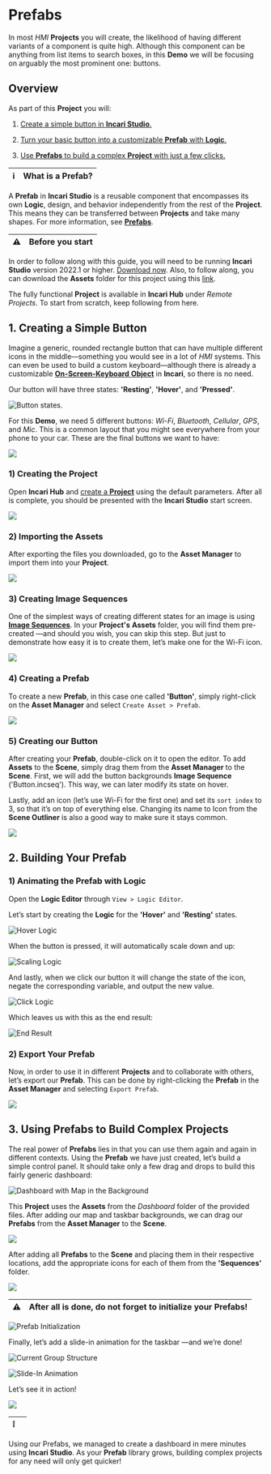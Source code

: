 # Prefabs

In most *HMI* **Projects** you will create, the likelihood of having different variants of a component is quite high. Although this component can be anything from list items to search boxes, in this **Demo** we will be focusing on arguably the most prominent one: buttons.

## Overview

As part of this **Project** you will:

1. [Create a simple button in **Incari Studio**.](#1-creating-a-simple-button)

2. [Turn your basic button into a customizable **Prefab** with **Logic**.](#2-building-your-prefab)

3. [Use **Prefabs** to build a complex **Project** with just a few clicks.](#3-using-prefabs-to-build-complex-projects)

| :information_source: | **What is a Prefab?** |
| -- |:---|

 A **Prefab** in **Incari Studio** is a reusable component that encompasses its own **Logic**, design, and behavior independently from the rest of the **Project**. This means they can be transferred between **Projects** and take many shapes. For more information, see [**Prefabs**](../objects-and-types/prefabs/README.md).


<!--**Before you Start**-->

| :warning: | **Before you start** |
| -- |:---|

In order to follow along with this guide, you will need to be running **Incari** **Studio** version 2022.1 or higher. [Download now](https://www.incari.com/incari-studio/). Also, to follow along, you can download the **Assets** folder for this project using this [link](https://repo.incari.com/incari/prefabs/-/archive/master/prefabs-master.zip?path=Assets).


The fully functional **Project** is available in **Incari Hub** under *Remote Projects*. To start from scratch, keep following from here. 
## 1. Creating a Simple Button

Imagine a generic, rounded rectangle button that can have multiple different icons in the middle—something you would see in a lot of *HMI* systems. This can even be used to build a custom keyboard—although there is already a customizable [**On-Screen-Keyboard** **Object**](..) in **Incari**, so there is no need.

Our button will have three states: **'Resting'**, **'Hover'**, and **'Pressed'**.

![Button states.](../.gitbook/assets/demoprefabs_buttonstates.png)

For this **Demo**, we need 5 different buttons: *Wi-Fi*, *Bluetooth*, *Cellular*, *GPS*, and *Mic*. This is a common layout that you might see everywhere from your phone to your car. These are the final buttons we want to have:

![](../.gitbook/assets/demoprefabs_allbuttons.png)



### 1) Creating the Project

Open **Incari Hub** and [create a **Project**](../getting-started/first-steps/creating-a-project.md) using the default parameters. After all is complete, you should be presented with the **Incari Studio** start screen.

![](../.gitbook/assets/demoprefabs_createproject.png)

### 2) Importing the Assets

After exporting the files you downloaded, go to the **Asset Manager** to import them into your **Project**.

![](../.gitbook/assets/demoprefabs_importassets.gif)

### 3) Creating Image Sequences

One of the simplest ways of creating different states for an image is using [**Image Sequences**](../toolbox/events/imagesequence/README.md). In your **Project's** **Assets** folder, you will find them pre-created —and should you wish, you can skip this step. But just to demonstrate how easy it is to create them, let’s make one for the Wi-Fi icon.

![](../.gitbook/assets/demoprefabs_createsequence.gif)

### 4) Creating a Prefab
To create a new **Prefab**, in this case one called **'Button'**, simply right-click on the **Asset Manager** and select `Create Asset > Prefab`.

![](../.gitbook/assets/demoprefabs_createprefab.gif)

### 5) Creating our Button

After creating your **Prefab**, double-click on it to open the editor. To add **Assets** to the **Scene**, simply drag them from the **Asset Manager** to the **Scene**. First, we will add the button backgrounds **Image Sequence** ('Button.incseq'). This way, we can later modify its state on hover.

Lastly, add an icon (let’s use Wi-Fi for the first one) and set its `sort index` to 3, so that it’s on top of everything else. Changing its name to Icon from the **Scene Outliner** is also a good way to make sure it stays common.

![](../.gitbook/assets/demoprefabs_createbutton.gif)

## 2. Building Your Prefab

### 1) Animating the Prefab with Logic

Open the **Logic Editor** through `View > Logic Editor`.

Let’s start by creating the **Logic** for the **'Hover'** and **'Resting'** states.

![Hover Logic](../.gitbook/assets/demoprefabs_hoverlogic.png)

When the button is pressed, it will automatically scale down and up:

![Scaling Logic](../.gitbook/assets/demoprefabs_scalinglogic.png)

And lastly, when we click our button it will change the state of the icon, negate the corresponding variable, and output the new value.

![Click Logic](../.gitbook/assets/demoprefabs_clicklogic.png)

Which leaves us with this as the end result:

![End Result](../.gitbook/assets/demoprefabs_endresult.gif)

### 2) Export Your Prefab

Now, in order to use it in different **Projects** and to collaborate with others, let’s export our **Prefab**. This can be done by right-clicking the **Prefab** in the **Asset Manager** and selecting `Export Prefab`.

![](../.gitbook/assets/demoprefabs_exportprefabs.gif)

## 3. Using Prefabs to Build Complex Projects

The real power of **Prefabs** lies in that you can use them again and again in different contexts. Using the **Prefab** we have just created, let’s build a simple control panel. It should take only a few drag and drops to build this fairly generic dashboard:

![Dashboard with Map in the Background](../.gitbook/assets/demoprefabs_dashboardmap.png)

This **Project** uses the **Assets** from the *Dashboard* folder of the provided files. After adding our map and taskbar backgrounds, we can drag our **Prefabs** from the **Asset Manager** to the **Scene**.

![](../.gitbook/assets/demoprefabs_addprefab.gif)

After adding all **Prefabs** to the **Scene** and placing them in their respective locations, add the appropriate icons for each of them from the **'Sequences'** folder.

![](../.gitbook/assets/demoprefabs_addsequence.gif)

| :warning:| After all is done, do not forget to initialize your **Prefabs**!|
|---------|:------------------------------------------------------------------|

![Prefab Initialization](../.gitbook/assets/demoprefabs_prefabinitialize.png)

Finally, let’s add a slide-in animation for the taskbar —and we’re done!

![Current Group Structure](../.gitbook/assets/demoprefabs_currentstructure.png)

![Slide-In Animation](../.gitbook/assets/demoprefabs_slideinanimation.png)

Let’s see it in action!

![](../.gitbook/assets/demoprefabs_final.gif)

| :grey_exclamation:| |
|------------------|:---------------------------------|

Using our Prefabs, we managed to create a dashboard in mere minutes using **Incari Studio**. As your **Prefab** library grows, building complex projects for any need will only get quicker!









